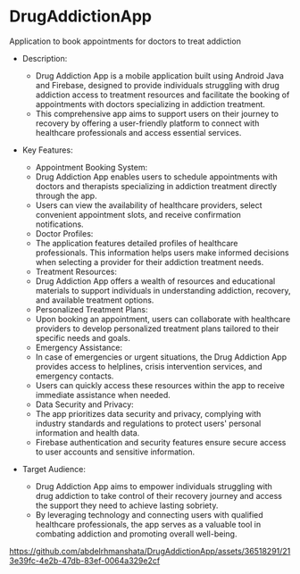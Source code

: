 # DrugAddictionApp
Application to book appointments for doctors to treat addiction
 
* Description:
  - Drug Addiction App is a mobile application built using Android Java and Firebase, designed to provide individuals struggling with drug addiction access to treatment resources and facilitate the booking of appointments with doctors specializing in addiction treatment.
  - This comprehensive app aims to support users on their journey to recovery by offering a user-friendly platform to connect with healthcare professionals and access essential services.

* Key Features:
  - Appointment Booking System:
   - Drug Addiction App enables users to schedule appointments with doctors and therapists specializing in addiction treatment directly through the app.
   - Users can view the availability of healthcare providers, select convenient appointment slots, and receive confirmation notifications.
  - Doctor Profiles:
   - The application features detailed profiles of healthcare professionals. This information helps users make informed decisions when selecting a provider for their addiction treatment needs.
  - Treatment Resources:
   - Drug Addiction App offers a wealth of resources and educational materials to support individuals in understanding addiction, recovery, and available treatment options. 
  - Personalized Treatment Plans:
   - Upon booking an appointment, users can collaborate with healthcare providers to develop personalized treatment plans tailored to their specific needs and goals.
  - Emergency Assistance:
   - In case of emergencies or urgent situations, the Drug Addiction App provides access to helplines, crisis intervention services, and emergency contacts.
   - Users can quickly access these resources within the app to receive immediate assistance when needed.
  - Data Security and Privacy:
   - The app prioritizes data security and privacy, complying with industry standards and regulations to protect users' personal information and health data.
   - Firebase authentication and security features ensure secure access to user accounts and sensitive information.
 
* Target Audience:
  - Drug Addiction App aims to empower individuals struggling with drug addiction to take control of their recovery journey and access the support they need to achieve lasting sobriety. 
  - By leveraging technology and connecting users with qualified healthcare professionals, the app serves as a valuable tool in combating addiction and promoting overall well-being.


https://github.com/abdelrhmanshata/DrugAddictionApp/assets/36518291/213e39fc-4e2b-47db-83ef-0064a329e2cf

